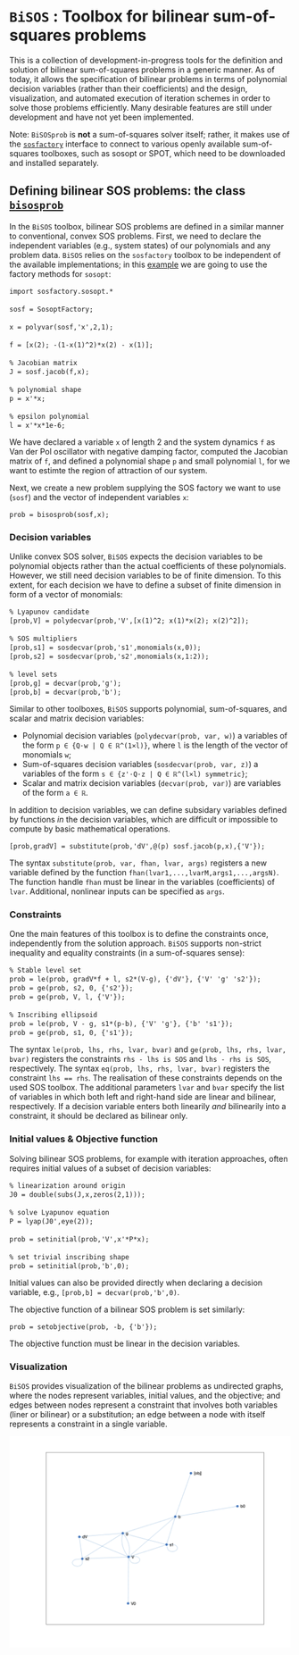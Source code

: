 # `BiSOS` : Toolbox for bilinear sum-of-squares problems

This is a collection of development-in-progress tools for the definition and solution of bilinear sum-of-squares problems in a generic manner. As of today, it allows the specification of bilinear problems in terms of polynomial decision variables (rather than their coefficients) and the design, visualization, and automated execution of iteration schemes in order to solve those problems efficiently. Many desirable features are still under development and have not yet been implemented.

Note: `BiSOSprob` is **not** a sum-of-squares solver itself; rather, it makes use of the [`sosfactory`](https://github.com/tcunis/sosfactory) interface to connect to various openly available sum-of-squares toolboxes, such as sosopt or SPOT, which need to be downloaded and installed separately.

## Defining bilinear SOS problems: the class [`bisosprob`](https://github.com/tcunis/bisosprob/blob/master/%40bisosprob/bisosprob.m)

In the `BiSOS` toolbox, bilinear SOS problems are defined in a similar manner to conventional, convex SOS problems. First, we need to declare the independent variables (e.g., system states) of our polynomials and any problem data. `BiSOS` relies on the `sosfactory` toolbox to be independent of the available implementations; in this [example](https://github.com/tcunis/bisosprob/blob/master/demo.m) we are going to use the factory methods for `sosopt`:

```
import sosfactory.sosopt.*

sosf = SosoptFactory;

x = polyvar(sosf,'x',2,1);

f = [x(2); -(1-x(1)^2)*x(2) - x(1)];

% Jacobian matrix
J = sosf.jacob(f,x);

% polynomial shape
p = x'*x;

% epsilon polynomial
l = x'*x*1e-6;
```

We have declared a variable `x` of length 2 and the system dynamics `f` as Van der Pol oscillator with negative damping factor, computed the Jacobian matrix of `f`, and defined a polynomial shape `p` and small polynomial `l`, for we want to estimte the region of attraction of our system.

Next, we create a new problem supplying the SOS factory we want to use (`sosf`) and the vector of independent variables `x`:
```
prob = bisosprob(sosf,x);
```

### Decision variables
Unlike convex SOS solver, `BiSOS` expects the decision variables to be polynomial objects rather than the actual coefficients of these polynomials. However, we still need decision variables to be of finite dimension. To this extent, for each decision we have to define a subset of finite dimension in form of a vector of monomials:

```
% Lyapunov candidate
[prob,V] = polydecvar(prob,'V',[x(1)^2; x(1)*x(2); x(2)^2]);

% SOS multipliers
[prob,s1] = sosdecvar(prob,'s1',monomials(x,0));
[prob,s2] = sosdecvar(prob,'s2',monomials(x,1:2));

% level sets
[prob,g] = decvar(prob,'g');
[prob,b] = decvar(prob,'b');
```

Similar to other toolboxes, `BiSOS` supports polynomial, sum-of-squares, and scalar and matrix decision variables:
- Polynomial decision variables (`polydecvar(prob, var, w)`) a variables of the form `p ∈ {Q⋅w | Q ∈ ℝ^(1×l)}`, where `l` is the length of the vector of monomials `w`;
- Sum-of-squares decision variables (`sosdecvar(prob, var, z)`) a variables of the form `s ∈ {z'⋅Q⋅z | Q ∈ ℝ^(l×l) symmetric}`;
- Scalar and matrix decision variables (`decvar(prob, var)`) are variables of the form `a ∈ ℝ`.

In addition to decision variables, we can define subsidary variables defined by functions *in* the decision variables, which are difficult or impossible to compute by basic mathematical operations.

```
[prob,gradV] = substitute(prob,'dV',@(p) sosf.jacob(p,x),{'V'});
```

The syntax `substitute(prob, var, fhan, lvar, args)` registers a new variable defined by the function `fhan(lvar1,...,lvarM,args1,...,argsN)`. The function handle `fhan` must be linear in the variables (coefficients) of `lvar`. Additional, nonlinear inputs can be specified as `args`. 

### Constraints
One the main features of this toolbox is to define the constraints once, independently from the solution approach. `BiSOS` supports non-strict inequality and equality constraints (in a sum-of-squares sense):

```
% Stable level set
prob = le(prob, gradV*f + l, s2*(V-g), {'dV'}, {'V' 'g' 's2'});
prob = ge(prob, s2, 0, {'s2'});
prob = ge(prob, V, l, {'V'});

% Inscribing ellipsoid
prob = le(prob, V - g, s1*(p-b), {'V' 'g'}, {'b' 's1'});
prob = ge(prob, s1, 0, {'s1'});
```

The syntax `le(prob, lhs, rhs, lvar, bvar)` and `ge(prob, lhs, rhs, lvar, bvar)` registers the constraints `rhs - lhs is SOS` and `lhs - rhs is SOS`, respectively. The syntax `eq(prob, lhs, rhs, lvar, bvar)` registers the constraint `lhs == rhs`. The realisation of these constraints depends on the used SOS toolbox. The additional parameters `lvar` and `bvar` specify the list of variables in which both left and right-hand side are linear and bilinear, respectively. If a decision variable enters both linearily *and* bilinearily into a constraint, it should be declared as bilinear only.

### Initial values & Objective function
Solving bilinear SOS problems, for example with iteration approaches, often requires initial values of a subset of decision variables:

```
% linearization around origin
J0 = double(subs(J,x,zeros(2,1)));

% solve Lyapunov equation
P = lyap(J0',eye(2));

prob = setinitial(prob,'V',x'*P*x);

% set trivial inscribing shape
prob = setinitial(prob,'b',0);
```

Initial values can also be provided directly when declaring a decision variable, e.g., `[prob,b] = decvar(prob,'b',0)`.

The objective function of a bilinear SOS problem is set similarly:

```
prob = setobjective(prob, -b, {'b'});
```

The objective function must be linear in the decision variables.

### Visualization
`BiSOS` provides visualization of the bilinear problems as undirected graphs, where the nodes represent variables, initial values, and the objective; and edges between nodes represent a constraint that involves both variables (liner or bilinear) or a substitution; an edge between a node with itself represents a constraint in a single variable.

![Graph of the exemplary `BiSOS` problem](https://github.com/tcunis/bisosprob/raw/master/figures/demo-prob.png)
